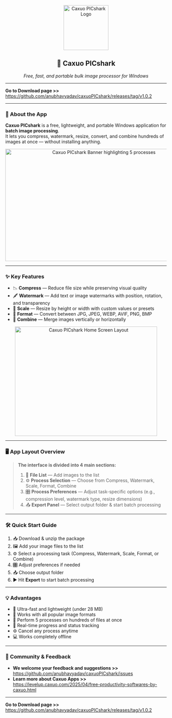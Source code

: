 <p align="center">
  <img src="https://github.com/user-attachments/assets/8953e0a1-7848-4549-8135-2fd11f9e0f12" alt="Caxuo PICshark Logo" width="140">
</p>

<h2 align="center">🦈 Caxuo PICshark</h2>

<p align="center">
  <em>Free, fast, and portable bulk image processor for Windows</em>
</p>

---

**Go to Download page >>** https://github.com/anubhavyadav/caxuoPICshark/releases/tag/v1.0.2

---

### 📌 About the App

**Caxuo PICshark** is a free, lightweight, and portable Windows application for **batch image processing**.  
It lets you compress, watermark, resize, convert, and combine hundreds of images at once — without installing anything.

<p align="center">
  <img width="600" height="350" alt="Caxuo PICshark Banner highlighting 5 processes" src="https://github.com/user-attachments/assets/281f4d2f-b274-4ca4-9ea5-74b944240d6f" />
</p>

---

### ✨ Key Features

- 📉 **Compress** — Reduce file size while preserving visual quality  
- 🖋️ **Watermark** — Add text or image watermarks with position, rotation, and transparency  
- 📏 **Scale** — Resize by height or width with custom values or presets  
- 🔄 **Format** — Convert between JPG, JPEG, WEBP, AVIF, PNG, BMP  
- 🧩 **Combine** — Merge images vertically or horizontally  

<p align="center">
  <img width="444" height="341" alt="Caxuo PICshark Home Screen Layout" src="https://github.com/user-attachments/assets/9731639c-1330-43dc-b209-502960aca560" />
</p>

---

### 🖥️ App Layout Overview

> **The interface is divided into 4 main sections:**
> 1. 📂 **File List** — Add images to the list  
> 2. ⚙️ **Process Selection** — Choose from Compress, Watermark, Scale, Format, Combine  
> 3. 🎛️ **Process Preferences** — Adjust task-specific options (e.g., compression level, watermark type, resize dimensions)  
> 4. 📤 **Export Panel** — Select output folder & start batch processing

---

### 🛠️ Quick Start Guide

1. 📥 Download & unzip the package  
2. 🖼️ Add your image files to the list  
3. ⚙️ Select a processing task (Compress, Watermark, Scale, Format, or Combine)  
4. 🎛️ Adjust preferences if needed  
5. 📤 Choose output folder  
6. ▶️ Hit **Export** to start batch processing

---

### 💡 Advantages

- 🚀 Ultra-fast and lightweight (under 28 MB)  
- 📂 Works with all popular image formats  
- 🧩 Perform 5 processes on hundreds of files at once  
- 🧭 Real-time progress and status tracking  
- ⚙️ Cancel any process anytime  
- 💻 Works completely offline  

---

### 🤝 Community & Feedback

- **We welcome your feedback and suggestions >>** https://github.com/anubhavyadav/caxuoPICshark/issues  
- **Learn more about Caxuo Apps >>** https://levelup.caxuo.com/2025/04/free-productivity-softwares-by-caxuo.html  

---

**Go to Download page >>** https://github.com/anubhavyadav/caxuoPICshark/releases/tag/v1.0.2
